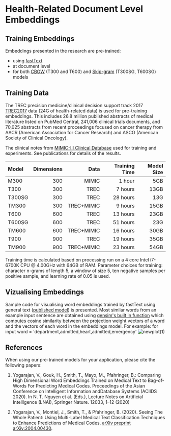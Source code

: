 # Health-Related Document Level Embeddings


## Training Embeddings 
Embeddings presented in the research are pre-trained:
- using [fastText](https://fasttext.cc/) 
- at document level
- for both [CBOW](http://dblp.org/rec/bib/journals/corr/abs-1301-3781) (T300 and T600) and [Skip-gram](http://dblp.org/rec/bib/journals/corr/abs-1301-3781) (T300SG, T600SG) models


## Training Data  

The TREC precision medicine/clinical decision support track 2017 [TREC2017](https://trec.nist.gov/pubs/trec26/papers/Overview-PM.pdf) data (24G of health-related data) is used for pre-training embeddings. This includes 26.8 million published abstracts of medical literature listed on PubMed Central, 241,006 clinical trials documents, and 70,025 abstracts from recent proceedings focused on cancer therapy from AACR (American Association for Cancer Research) and ASCO (American Society of Clinical Oncology).

The clinical notes from [MIMIC-III Clinical Database](https://physionet.org/works/MIMICIIIClinicalDatabase/access.shtml) used for training and experiments. See publications for details of the results. 


| Model | Dimensions | Data | Training Time | Model Size  |
| :------ | --------: |--------: | --------: | -----: |
|M300 | 300 | MIMIC | 1 hour | 5GB |
|T300 | 300 | TREC | 7 hours | 13GB |
|T300SG | 300 | TREC | 28 hours | 13G |
|TM300 | 300 | TREC+MIMIC | 9 hours | 15GB |
|T600 | 600 | TREC | 13 hours | 23GB |
|T600SG | 600 | TREC | 51 hours | 23G |
|TM600 | 600 | TREC+MIMIC | 16 hours | 30GB |
|T900 | 900 | TREC | 19 hours | 35GB |
|TM900 | 900 | TREC+MIMIC | 23 hours | 54GB |


Training time is calculated based on processing run on a 4 core Intel i7-6700K CPU @ 4.00GHz with 64GB of RAM. Parameter choices for training: character n-grams of length 5, a window of size 5, ten negative samples per positive sample, and learning rate of 0.05 is used.

## Vizualising Embeddings

Sample code for visualising word embeddings trained by fastText using general text ([published model](https://fasttext.cc/docs/en/english-vectors.html)) is presented. Most similar words from an example input sentence are obtained using [gensim's built in function](https://tedboy.github.io/nlps/api_gensim.html) which computes cosine similarity between the projection weight vectors of a word and the vectors of each word in the embeddings model.
For example: for input word = 'department,admitted,heart,admitted,emergency'
![newplot(1)](https://user-images.githubusercontent.com/60803118/131270817-65efe5d9-f409-4733-8cea-dd6df3f851cd.png)



## References
When using our pre-trained models for your application, please cite the following papers:
1.  Yogarajan,  V.,  Gouk,  H.,  Smith,  T.,  Mayo,  M.,  Pfahringer,  B.:  Comparing  High  Dimensional Word Embeddings Trained on Medical Text to Bag-of-Words For Predicting Medical  Codes.   Proceedings  of  the  Asian  Conference  on  Intelligent  Information  andDatabase  Systems  (ACIIDS  2020).  In  N.  T.  Nguyen  et  al.  (Eds.),  Lecture  Notes  on Artificial Intelligence (LNAI), Springer Nature. 12033, 1–12 (2020)

2. Yogarajan, V., Montiel, J., Smith, T., & Pfahringer, B. (2020). Seeing The Whole Patient: Using Multi-Label Medical Text Classification Techniques to Enhance Predictions of Medical Codes. [arXiv preprint arXiv:2004.00430](https://arxiv.org/abs/2004.00430). 


